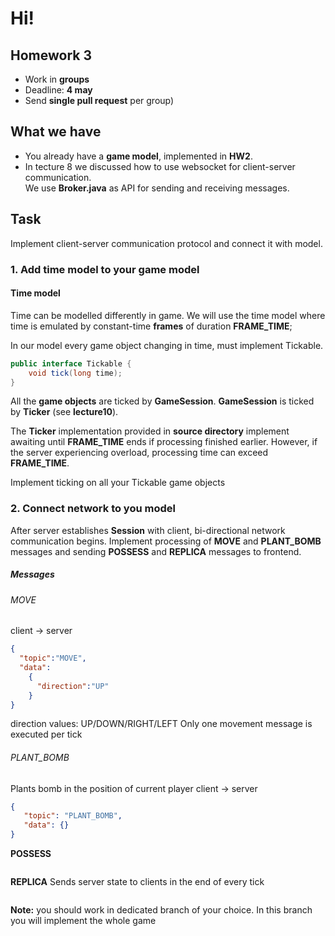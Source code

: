 # Hi!
## Homework 3
- Work in **groups**  
- Deadline: **4 may**
- Send **single pull request** per group)

## What we have
- You already have a **game model**, implemented in **HW2**.  
- In tecture 8 we discussed how to use websocket for client-server communication.  
We use **Broker.java** as API for sending and receiving messages.
## Task
Implement client-server communication protocol and connect it with model.

### 1. Add **time model** to your **game model**
#### Time model
Time can be modelled differently in game. We will use the time model where time is emulated by constant-time **frames** of duration **FRAME_TIME**;  
  
In our model every game object changing in time, must implement Tickable.
```java
public interface Tickable {
    void tick(long time);
}
```
All the **game objects** are ticked by **GameSession**. **GameSession** is ticked by **Ticker** (see **lecture10**).  
  
The **Ticker** implementation provided in **source directory** implement awaiting until **FRAME_TIME** ends if processing finished earlier. However, if the server experiencing overload, processing time can exceed **FRAME_TIME**.  
  
Implement ticking on all your Tickable game objects

### 2. Connect network to you model
After server establishes **Session** with client, bi-directional network communication begins. Implement processing of **MOVE** and **PLANT_BOMB** messages and sending **POSSESS** and **REPLICA** messages to frontend.

##### Messages
###### MOVE
client -> server
```json
{
  "topic":"MOVE",
  "data":
    {
      "direction":"UP"
    }
}
```
direction values: UP/DOWN/RIGHT/LEFT
Only one movement message is executed per tick 

###### PLANT_BOMB
Plants bomb in the position of current player
client -> server
```json
{
   "topic": "PLANT_BOMB",
   "data": {}
}
```

**POSSESS**
```
```

**REPLICA**
Sends server state to clients in the end of every tick
```
```
  
**Note:** you should work in dedicated branch of your choice. In this branch you will implement the whole game